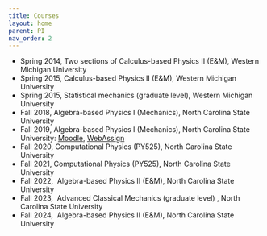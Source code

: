 ```yaml
---
title: Courses 
layout: home
parent: PI 
nav_order: 2
---
```


*   Spring 2014, Two sections of Calculus-based Physics II (E&M), Western Michigan University
*   Spring 2015, Calculus-based Physics II (E&M), Western Michigan University
*   Spring 2015, Statistical mechanics (graduate level), Western Michigan University 
*   Fall 2018, Algebra-based Physics I (Mechanics), North Carolina State University
*   Fall 2019, Algebra-based Physics I (Mechanics), North Carolina State University: [Moodle](https://moodle-courses1920.wolfware.ncsu.edu/course/view.php?id=2187), [WebAssign](http://www.webassign.net/ncsu/)
*   Fall 2020, Computational Physics (PY525), North Carolina State University
*   Fall 2021, Computational Physics (PY525), North Carolina State University
*   Fall 2022,  Algebra-based Physics II (E&M), North Carolina State University    
*   Fall 2023,  Advanced Classical Mechanics (graduate level) , North Carolina State University
*   Fall 2024,  Algebra-based Physics II (E&M), North Carolina State University  
    

